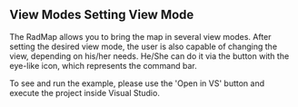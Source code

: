 ## View Modes Setting View Mode
The RadMap allows you to bring the map in several view modes. After setting the desired view mode, the user is also capable of changing the view, depending on his/her needs. He/She can do it via the button with the eye-like icon, which represents the command bar.

To see and run the example, please use the 'Open in VS' button and execute the project inside Visual Studio.

[//]: <keywords:MapMode, Arial, bingrest>
